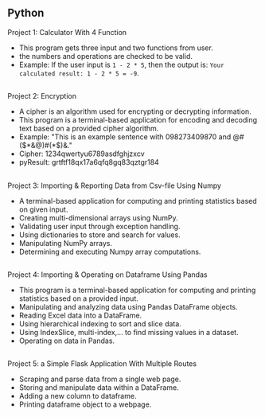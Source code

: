## Python
Project 1: Calculator With 4 Function
* This program gets three input and two functions from user.
* the numbers and operations are checked to be valid.
* Example: If the user input is `1 - 2 * 5`, then the output is: `Your calculated result: 1 - 2 * 5 = -9`.
##
Project 2: Encryption
* A cipher is an algorithm used for encrypting or decrypting information. 
* This program is a terminal-based application for encoding and decoding text based on a provided cipher algorithm.
* Example: "This is an example sentence with 098273409870 and @#($*&@)#(*$)&."
* Cipher: 1234qwertyu6789asdfghjzxcv
* pyResult: grtftf18qx17a6qfq8gq83qztgr184
##
Project 3: Importing & Reporting Data from Csv-file Using Numpy
* A terminal-based application for computing and printing statistics based on given input.
* Creating multi-dimensional arrays using NumPy.
* Validating user input through exception handling.
* Using dictionaries to store and search for values.
* Manipulating NumPy arrays.
* Determining and executing Numpy array computations.
##
Project 4: Importing & Operating on Dataframe Using Pandas
* This program is a terminal-based application for computing and printing statistics based on a provided input.
* Manipulating and analyzing data using Pandas DataFrame objects.
* Reading Excel data into a DataFrame.
* Using hierarchical indexing to sort and slice data.
* Using IndexSlice, multi-index,... to find missing values in a dataset.
* Operating on data in Pandas.
##
Project 5: a Simple Flask Application With Multiple Routes
* Scraping and parse data from a single web page.
* Storing and manipulate data within a DataFrame.
* Adding a new column to dataframe.
* Printing dataframe object to a webpage.
##
